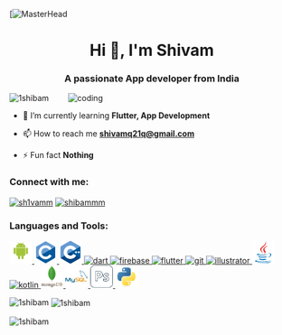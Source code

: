 [![MasterHead](![myBanner](https://github.com/user-attachments/assets/e0166075-2162-4ce5-b16d-bf8ec01f9c45))
<h1 align="center">Hi 👋, I'm Shivam</h1>
<h3 align="center">A passionate App developer from India</h3>
<img align="right" alt="coding" width="400" src="https://imgs.search.brave.com/51eg5NNe8mX9g5nsUPSvojatQuBe85deckmpEclGwnU/rs:fit:860:0:0:0/g:ce/aHR0cHM6Ly9tZWRp/YTQuZ2lwaHkuY29t/L21lZGlhLzExa0V1/SFNRQVhYaUdRLzIw/MC5naWY_Y2lkPTc5/MGI3NjExOHpoc2V5/MzN5d3J3Zml1YzZ6/N294azZveXA3dzMx/bTBycmR6c2t2OCZl/cD12MV9naWZzX3Nl/YXJjaCZyaWQ9MjAw/LmdpZiZjdD1n.gif">

<p align="left"> <img src="https://komarev.com/ghpvc/?username=1shibam&label=Profile%20views&color=0e75b6&style=flat" alt="1shibam" /> </p>

- 🌱 I’m currently learning **Flutter, App Development**

- 📫 How to reach me **shivamq21q@gmail.com**

- ⚡ Fun fact **Nothing**

<h3 align="left">Connect with me:</h3>
<p align="left">
<a href="https://linkedin.com/in/sh1vamm" target="blank"><img align="center" src="https://raw.githubusercontent.com/rahuldkjain/github-profile-readme-generator/master/src/images/icons/Social/linked-in-alt.svg" alt="sh1vamm" height="30" width="40" /></a>
<a href="https://www.leetcode.com/shibammm" target="blank"><img align="center" src="https://raw.githubusercontent.com/rahuldkjain/github-profile-readme-generator/master/src/images/icons/Social/leet-code.svg" alt="shibammm" height="30" width="40" /></a>
</p>

<h3 align="left">Languages and Tools:</h3>
<p align="left"> <a href="https://developer.android.com" target="_blank" rel="noreferrer"> <img src="https://raw.githubusercontent.com/devicons/devicon/master/icons/android/android-original-wordmark.svg" alt="android" width="40" height="40"/> </a> <a href="https://www.cprogramming.com/" target="_blank" rel="noreferrer"> <img src="https://raw.githubusercontent.com/devicons/devicon/master/icons/c/c-original.svg" alt="c" width="40" height="40"/> </a> <a href="https://www.w3schools.com/cpp/" target="_blank" rel="noreferrer"> <img src="https://raw.githubusercontent.com/devicons/devicon/master/icons/cplusplus/cplusplus-original.svg" alt="cplusplus" width="40" height="40"/> </a> <a href="https://dart.dev" target="_blank" rel="noreferrer"> <img src="https://www.vectorlogo.zone/logos/dartlang/dartlang-icon.svg" alt="dart" width="40" height="40"/> </a> <a href="https://firebase.google.com/" target="_blank" rel="noreferrer"> <img src="https://www.vectorlogo.zone/logos/firebase/firebase-icon.svg" alt="firebase" width="40" height="40"/> </a> <a href="https://flutter.dev" target="_blank" rel="noreferrer"> <img src="https://www.vectorlogo.zone/logos/flutterio/flutterio-icon.svg" alt="flutter" width="40" height="40"/> </a> <a href="https://git-scm.com/" target="_blank" rel="noreferrer"> <img src="https://www.vectorlogo.zone/logos/git-scm/git-scm-icon.svg" alt="git" width="40" height="40"/> </a> <a href="https://www.adobe.com/in/products/illustrator.html" target="_blank" rel="noreferrer"> <img src="https://www.vectorlogo.zone/logos/adobe_illustrator/adobe_illustrator-icon.svg" alt="illustrator" width="40" height="40"/> </a> <a href="https://www.java.com" target="_blank" rel="noreferrer"> <img src="https://raw.githubusercontent.com/devicons/devicon/master/icons/java/java-original.svg" alt="java" width="40" height="40"/> </a> <a href="https://kotlinlang.org" target="_blank" rel="noreferrer"> <img src="https://www.vectorlogo.zone/logos/kotlinlang/kotlinlang-icon.svg" alt="kotlin" width="40" height="40"/> </a> <a href="https://www.mongodb.com/" target="_blank" rel="noreferrer"> <img src="https://raw.githubusercontent.com/devicons/devicon/master/icons/mongodb/mongodb-original-wordmark.svg" alt="mongodb" width="40" height="40"/> </a> <a href="https://www.mysql.com/" target="_blank" rel="noreferrer"> <img src="https://raw.githubusercontent.com/devicons/devicon/master/icons/mysql/mysql-original-wordmark.svg" alt="mysql" width="40" height="40"/> </a> <a href="https://www.photoshop.com/en" target="_blank" rel="noreferrer"> <img src="https://raw.githubusercontent.com/devicons/devicon/master/icons/photoshop/photoshop-line.svg" alt="photoshop" width="40" height="40"/> </a> <a href="https://www.python.org" target="_blank" rel="noreferrer"> <img src="https://raw.githubusercontent.com/devicons/devicon/master/icons/python/python-original.svg" alt="python" width="40" height="40"/> </a> </p>

<p><img align="left" src="https://github-readme-stats.vercel.app/api/top-langs?username=1shibam&show_icons=true&locale=en&layout=compact" alt="1shibam" /></p>

<p>&nbsp;<img align="center" src="https://github-readme-stats.vercel.app/api?username=1shibam&show_icons=true&locale=en" alt="1shibam" /></p>

<p><img align="center" src="https://github-readme-streak-stats.herokuapp.com/?user=1shibam&" alt="1shibam" /></p>
